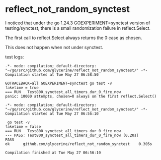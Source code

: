 reflect_not_random_synctest
===========================

I noticed that under the go 1.24.3 GOEXPERIMENT=synctest
version of testing/synctest, there is a small
randomization failure in reflect.Select.

The first call to reflect.Select always 
returns the 0 case as chosen.

This does not happen when not under synctest.

test logs:

~~~
-*- mode: compilation; default-directory: "~/go/src/github.com/glycerine/reflect_not_random_synctest/" -*-
Compilation started at Tue May 27 06:58:50

GOTRACEBACK=all GOEXPERIMENT=synctest go test -v
faketime = true
=== RUN   Test800_synctest_all_timers_dur_0_fire_now
panic: 10000 attempts, chosen=0 always on the first reflect.Select()
~~~

~~~
-*- mode: compilation; default-directory: "~/go/src/github.com/glycerine/reflect_not_random_synctest/" -*-
Compilation started at Tue May 27 06:56:10

 go test -v
faketime = false
=== RUN   Test800_synctest_all_timers_dur_0_fire_now
--- PASS: Test800_synctest_all_timers_dur_0_fire_now (0.20s)
PASS
ok  	github.com/glycerine/reflect_not_random_synctest	0.305s

Compilation finished at Tue May 27 06:56:10
~~~
